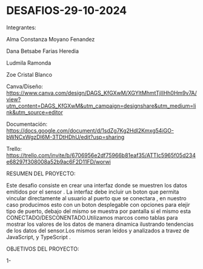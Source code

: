 # DESAFIOS-29-10-2024

Integrantes: 

Alma Constanza Moyano Fenandez

Dana Betsabe Farias Heredia 

Ludmila Ramonda

Zoe Cristal Blanco



Canva/Diseño: https://www.canva.com/design/DAGS_KfGXwM/XGYltMhmtTjIIHh0Hm9v7A/view?utm_content=DAGS_KfGXwM&utm_campaign=designshare&utm_medium=link&utm_source=editor

Documentación: https://docs.google.com/document/d/1sdZg7Kg2Hdl2Kmxg54iGO-bWNCxWgzDI6M-3TDtHDhU/edit?usp=sharing

Trello: https://trello.com/invite/b/6706956e2df75966b81eaf35/ATTIc5965f05d234e68297f308008a52b9ac6F2D11FD/worwi



RESUMEN DEL PROYECTO: 

Este desafio consiste en crear una interfaz  donde se muestren los datos emitidos por el sensor . La interfaz debe incluir un boton que permita
vincular directamente al usuario al puerto que se conectara , en nuestro caso producimos esto con un boton desplegable con opciones para elejir 
tipo de puerto, debajo del mismo se muestra por pantalla si el mismo esta CONECTADO/DESCONENTADO.Utilizamos marcos como tablas para mostrar los valores 
de los datos de manera dinamica ilustrando tendencias de los datos del sensor.Los mismos seran leidos y analizados a travez de JavaScript, y TypeScript . 


OBJETIVOS DEL PROYECTO:

1-
